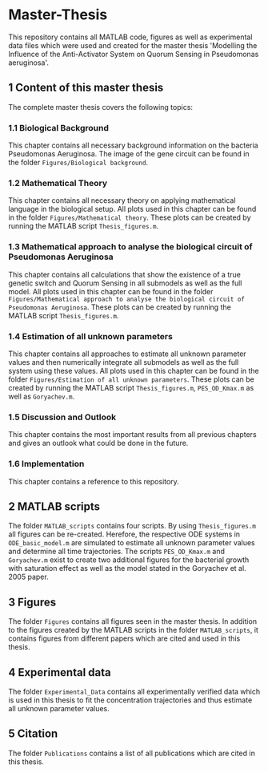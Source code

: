 # Master-Thesis
This repository contains all MATLAB code, figures as well as experimental data files which were used and created for the master thesis 'Modelling the Influence of the Anti-Activator System on Quorum Sensing in Pseudomonas aeruginosa'.

## 1 Content of this master thesis
The complete master thesis covers the following topics:

### 1.1 Biological Background
This chapter contains all necessary background information on the bacteria Pseudomonas Aeruginosa. The image of the gene circuit can be found in the folder ```Figures/Biological background```.

### 1.2 Mathematical Theory
This chapter contains all necessary theory on applying mathematical language in the biological setup. All plots used in this chapter can be found in the folder ```Figures/Mathematical theory```. These plots can be created by running the MATLAB script 
```Thesis_figures.m```.

### 1.3 Mathematical approach to analyse the biological circuit of Pseudomonas Aeruginosa
This chapter contains all calculations that show the existence of a true genetic switch and Quorum Sensing in all submodels as well as the full model. All plots used in this chapter can be found in the folder ```Figures/Mathematical approach to analyse the biological circuit of Pseudomonas Aeruginosa```. These plots can be created by running the MATLAB script 
```Thesis_figures.m```.

### 1.4 Estimation of all unknown parameters
This chapter contains all approaches to estimate all unknown parameter values and then numerically integrate all submodels as well as the full system using these values. All plots used in this chapter can be found in the folder ```Figures/Estimation of all unknown parameters```. These plots can be created by running the MATLAB script 
```Thesis_figures.m```,
```PES_OD_Kmax.m``` as well as
```Goryachev.m```.

### 1.5 Discussion and Outlook
This chapter contains the most important results from all previous chapters and gives an outlook what could be done in the future.

### 1.6 Implementation
This chapter contains a reference to this repository.

## 2 MATLAB scripts
The folder ```MATLAB_scripts``` contains four scripts. By using ```Thesis_figures.m``` all figures can be re-created. Herefore, the respective ODE systems in ```ODE_basic_model.m``` are simulated to estimate all unknown parameter values and determine all time trajectories. The scripts ```PES_OD_Kmax.m``` and ```Goryachev.m``` exist to create two additional figures for the bacterial growth with saturation effect as well as the model stated in the Goryachev et al. 2005 paper.

## 3 Figures
The folder ```Figures``` contains all figures seen in the master thesis. In addition to the figures created by the MATLAB scripts in the folder ```MATLAB_scripts```, it contains figures from different papers which are cited and used in this thesis.

## 4 Experimental data
The folder ```Experimental_Data``` contains all experimentally verified data which is used in this thesis to fit the concentration trajectories and thus estimate all unknown parameter values. 

## 5 Citation
The folder ```Publications``` contains a list of all publications which are cited in this thesis.  